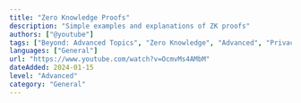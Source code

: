 ```yaml
---
title: "Zero Knowledge Proofs"
description: "Simple examples and explanations of ZK proofs"
authors: ["@youtube"]
tags: ["Beyond: Advanced Topics", "Zero Knowledge", "Advanced", "Privacy"]
languages: ["General"]
url: "https://www.youtube.com/watch?v=OcmvMs4AMbM"
dateAdded: 2024-01-15
level: "Advanced"
category: "General"
---
```


